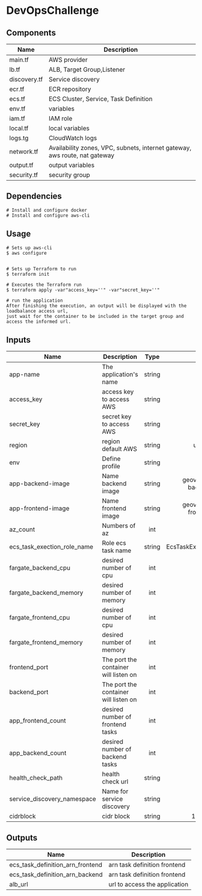 # DevOpsChallenge



## Components

| Name | Description | 
|------|-------------|
| main.tf | AWS provider|
| lb.tf | ALB, Target Group,Listener|  
| discovery.tf | Service discovery |  
| ecr.tf | ECR repository |  
| ecs.tf | ECS Cluster, Service, Task Definition | 
| env.tf | variables | 
| iam.tf | IAM role | 
| local.tf | local variables |
| logs.tg | CloudWatch logs |
| network.tf | Availability zones, VPC, subnets, internet gateway, aws route, nat gateway|
| output.tf | output variables |
| security.tf | security group|

## Dependencies
```
# Install and configure docker
# Install and configure aws-cli
```

## Usage

```
# Sets up aws-cli
$ aws configure


# Sets up Terraform to run
$ terraform init

# Executes the Terraform run
$ terraform apply -var"access_key=''" -var"secret_key=''"

# run the application
After finishing the execution, an output will be displayed with the loadbalance access url, 
just wait for the container to be included in the target group and access the informed url.
```


## Inputs

| Name | Description | Type | Default | 
|------|-----------|:----:|:-----:|
| app-name | The application's name | string | - | 
| access_key | access key to access AWS | string | - |
| secret_key | secret key to access AWS | string | - |
| region | region default AWS | string | us-east-1 | 
| env | Define profile| string | dev | 
| app-backend-image | Name backend image | string | geovs/bethehero-backend:latest | 
| app-frontend-image | Name frontend image | string | geovs/bethehero-frontend:latest | 
| az_count | Numbers of az | int | 2 | 
| ecs_task_exection_role_name | Role ecs task name  | string | EcsTaskExecutionRoleDevops | 
| fargate_backend_cpu | desired number of cpu  | int | 512 | 
| fargate_backend_memory | desired number of memory  | int | 1024 | 
| fargate_frontend_cpu | desired number of cpu  | int | 512 | 
| fargate_frontend_memory | desired number of memory  | int | 1024 | 
| frontend_port | The port the container will listen on| int | 3000 |
| backend_port | The port the container will listen on| int | 3031 |
| app_frontend_count | desired number of frontend tasks| int | 1 |
| app_backend_count | desired number of backend tasks| int | 2 |
| health_check_path | health check url | string | / |
| service_discovery_namespace | Name for service discovery | string | local |
| cidrblock | cidr block | string | 10.1.0.0/16 |

## Outputs

| Name | Description |
|------|-------------|
| ecs_task_definition_arn_frontend |arn task definition frontend |
| ecs_task_definition_arn_backend | arn task definition frontend|
| alb_url | url to access the application |
